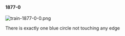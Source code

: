 #### 1877-0
![train-1877-0-0.png](https://github.com/lil-lab/nlvr/raw/master/nlvr/train/images/19/train-1877-0-0.png "train-1877-0-0.png")

There is exactly one blue circle not touching any edge